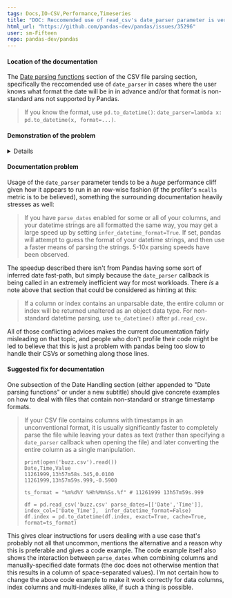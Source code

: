 ```yaml
---
tags: Docs,IO-CSV,Performance,Timeseries
title: "DOC: Reccomended use of read_csv's date_parser parameter is very slow"
html_url: "https://github.com/pandas-dev/pandas/issues/35296"
user: sm-Fifteen
repo: pandas-dev/pandas
---
```




#### Location of the documentation

The [Date parsing functions](https://pandas.pydata.org/pandas-docs/stable/user_guide/io.html#date-parsing-functions) section of the CSV file parsing section, specifically the reccomended use of `date_parser` in cases where the user knows what format the date will be in in advance and/or that format is non-standard ans not supported by Pandas.

> If you know the format, use `pd.to_datetime()`: `date_parser=lambda x: pd.to_datetime(x, format=...)`.

#### Demonstration of the problem

<details>
I'm trying to parse a CSV file that contains signal power data keyed by timestamp-frequency pairs in a vertical format (376 frequencies by 14300 samples, so about 5.3 million rows, with only one timestamp per row) with the intent of pivoting it into a columnar format. The time format is rather unpleasant to deal with and is stored as 2 separate columns, but pandas' CSV parser has all the tools I need to reconstruct the timestamps correctly, so I'm not worried there.

Based on what the documentation, I tried something like this:

```py
import pandas as pd

def read_csv_slow(in_path: str):
    df = pd.read_csv(
        in_path,
        nrows=376 * 500,
        usecols=['Date','Time', 'Frequency', 'Power'], index_col=['Date_Time', 'Frequency']
        dtype={'Frequency': 'int32', 'Power': 'float32'},

       parse_dates=[['Date','Time']],

        # Extremely slow
        date_parser=lambda x: pd.to_datetime(x, format='%m/%d/%Y %H:%M:%S:%f'), # 06/17/2020 + 11:47:22:746
    )
```

For testing, I limited the amount of rows parsed to 500 time samples (188000 rows/timestamps), about 3.5% of the total file, which takes a surprising 43 seconds to process, mostly due to datetime parsing according to `cProfile`:

```
> python -m cProfile -s tottime .\read_csv_slow.py
         61508066 function calls (61501857 primitive calls) in 43.756 seconds

   Ordered by: internal time

   ncalls  tottime  percall  cumtime  percall filename:lineno(function)
   188000    4.507    0.000    5.728    0.000 {pandas._libs.tslibs.strptime.array_strptime}
 15247920    3.286    0.000    5.884    0.000 {built-in method builtins.isinstance}
   188000    2.358    0.000    2.358    0.000 {pandas._libs.tslibs.parsing._format_is_iso}
  5264920    1.851    0.000    2.432    0.000 generic.py:10(_check)
  1316199    1.828    0.000    3.879    0.000 common.py:1708(_is_dtype_type)
   188001    1.650    0.000   34.982    0.000 datetimes.py:246(_convert_listlike_datetimes)
   376150    1.400    0.000    1.400    0.000 {built-in method numpy.array}
   188006    1.348    0.000    8.870    0.000 datetimes.py:1678(sequence_to_dt64ns)
   188001    1.292    0.000   42.474    0.000 datetimes.py:530(to_datetime)
```

Using `date_parser` like this simply does not scale and blocks the entire CSV decoding process.

----

Meanwhile, here's an alternative version that bypasses `date_parser` and converts the datetime column in a single batch after parsing finishes:

```py
import pandas as pd

def read_mxflex_csv_fast(in_path: str):
    df = pd.read_csv(
        in_path,
        nrows=376 * 10000,
        usecols=['Date','Time', 'Frequency', 'Power'], index_col=['Date_Time', 'Frequency']
        dtype={'Frequency': 'int32', 'Power': 'float32'},

       parse_dates=[['Date','Time']],
    )

    date_data = df.index.get_level_values(0)
    date_idx = pd.to_datetime(date_data, exact=True, cache=True, format='%m/%d/%Y %H:%M:%S:%f') # 06/17/2020 + 11:47:22:746
    freq_idx = df.index.get_level_values(1)
    df.index = pd.MultiIndex.from_arrays([date_idx, freq_idx])
```

This one completes in 6 seconds despite running on *20 times as much data* (10000 samples instead of 500, notice the change in `nrows`) than the first example.

```
> python -m cProfile -s tottime .\read_csv_fast.py
         236167 function calls (229787 primitive calls) in 5.957 seconds

   Ordered by: internal time

   ncalls  tottime  percall  cumtime  percall filename:lineno(function)
        1    2.353    2.353    2.412    2.412 {method 'read' of 'pandas._libs.parsers.TextReader' objects}
       28    0.477    0.017    0.477    0.017 {pandas._libs.lib.infer_dtype}
        2    0.442    0.221    0.442    0.221 {method 'unique' of 'pandas._libs.hashtable.StringHashTable' objects}
        1    0.344    0.344    0.344    0.344 {pandas._libs.tslibs.parsing._concat_date_cols}
        2    0.342    0.171    0.342    0.171 {method 'get_indexer' of 'pandas._libs.index.IndexEngine' objects}
        1    0.235    0.235    0.235    0.235 {method 'factorize' of 'pandas._libs.hashtable.StringHashTable' objects}
       60    0.179    0.003    0.182    0.003 {built-in method _imp.create_dynamic}
     1667    0.177    0.000    0.177    0.000 {built-in method nt.stat}
        3    0.136    0.045    0.136    0.045 {method 'factorize' of 'pandas._libs.hashtable.Int64HashTable' objects}
```
</details>

#### Documentation problem

Usage of the `date_parser` parameter tends to be a *huge* performance cliff given how it appears to run in an row-wise fashion (if the profiler's `ncalls` metric is to be believed), something the surrounding documentation heavily stresses as well:

> If you have `parse_dates` enabled for some or all of your columns, and your datetime strings are all formatted the same way, you may get a large speed up by setting `infer_datetime_format=True`. If set, pandas will attempt to guess the format of your datetime strings, and then use a faster means of parsing the strings. 5-10x parsing speeds have been observed.

The speedup described there isn't from Pandas having some sort of inferred date fast-path, but simply because the `date_parser` callback is being called in an extremely inefficient way for most workloads. There *is* a note above that section that could be considered as hinting at this:

> If a column or index contains an unparsable date, the entire column or index will be returned unaltered as an object data type. For non-standard datetime parsing, use `to_datetime()` after `pd.read_csv`.

All of those conflicting advices makes the current documentation fairly misleading on that topic, and people who don't profile their code might be led to believe that this is just a problem with pandas being too slow to handle their CSVs or something along those lines.

#### Suggested fix for documentation

One subsection of the Date Handling section (either appended to "Date parsing functions" or under a new subtitle) should give concrete examples on how to deal with files that contain non-standard or strange timestamp formats.

> If your CSV file contains columns with timestamps in an unconventional format, it is usually significantly faster to
> completely parse the file while leaving your dates as text (rather than specifying a `date_parser` callback when opening the file) and later converting the entire column as a single manipulation.
> 
> ```
> print(open('buzz.csv').read())
> Date,Time,Value
> 11261999,13h57m58s.345,0.0100
> 11261999,13h57m59s.999,-0.5900
> ```
> 
> ```
> ts_format = "%m%d%Y %Hh%Mm%Ss.%f" # 11261999 13h57m59s.999
> 
> df = pd.read_csv('buzz.csv' parse_dates=[['Date','Time']], index_col=['Date_Time'],  infer_datetime_format=False)
> df.index = pd.to_datetime(df.index, exact=True, cache=True, format=ts_format)
> ```

This gives clear instructions for users dealing with a use case that's probably not all that uncommon, mentions the alternative and a reason why this is preferable and gives a code example. The code example itself also shows the interaction between `parse_dates` when combining columns and manually-specified date formats (the doc does not otherwise mention that this results in a column of space-separated values). I'm not certain how to change the above code example to make it work correctly for data columns, index columns and multi-indexes alike, if such a thing is possible.